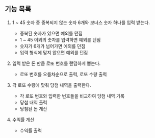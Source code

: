 
## 기능 목록
1. 1 ~ 45 숫자 중 중복되지 않는 숫자 6개와 보너스 숫자 하나를 입력 받는다.
    * 중복된 숫자가 있으면 예외를 던짐
    * 1 ~ 45 이외의 숫자를 입력하면 예외를 던짐
    * 숫자가 6개가 넘어가면 예외를 던짐
    * 입력 형식에 맞지 않으면 예외를 던짐
   
2. 입력 받은 돈 만큼 로또 번호를 랜덤하게 뽑는다.
   * 로또 번호를 오름차순으로 출력, 로또 수량 출력

3. 각 로또 수량에 맞춰 당첨 내역을 출력한다.
   * 각 로또 번호와 입력한 번호들을 비교하여 당첨 내역 기록
   * 당첨 내역 출력
   * 당첨된 돈 계산

4. 수익률 계산
   * 수익률 출력